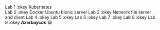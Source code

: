Lab 1 :okey  Kubernates  
Lab 2 :okey  Docker Ubuntu bionic server
Lab 3 :okey  Network file server and client
Lab 4 :okey
Lab 5 :okey
Lab 6 :okey
Lab 7 :okey
Lab 8 :okey
Lab 9 :okey
***Azerbaycan***
 :grinning:
